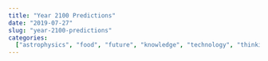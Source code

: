 ```yaml
---
title: "Year 2100 Predictions"
date: "2019-07-27"
slug: "year-2100-predictions"
categories:
  ["astrophysics", "food", "future", "knowledge", "technology", "thinking"]
---
```


